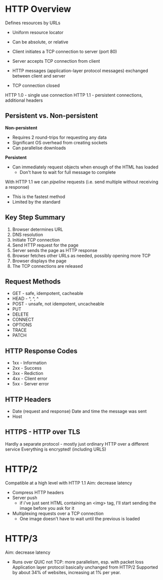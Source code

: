 

# HTTP Overview
Defines resources by URLs
- Uniform resource locator
- Can be absolute, or relative

- Client initiates a TCP connection to server (port 80)
- Server accepts TCP connection from client
- HTTP messages (application-layer protocol messages) exchanged between client and server
- TCP connection closed


HTTP 1.0 - single use connection
HTTP 1.1 - persistent connections, additional headers

## Persistent vs. Non-persistent

**Non-persistent**
- Requires 2 round-trips for requesting any data
- Significant OS overhead from creating sockets
- Can parallelise downloads

**Persistent**
- Can immediately request objects when enough of the HTML has loaded
	- Don't have to wait for full message to complete


With HTTP 1.1 we can *pipeline* requests (i.e. send multiple without receiving a response)
- This is the fastest method
- Limited by the standard


## Key Step Summary
1. Browser determines URL
2. DNS resolution
3. Initiate TCP connection
4. Send HTTP request for the page
5. Server sends the page as HTTP response
6. Browser fetches other URLs as needed, possibly opening more TCP
7. Browser displays the page
8. The TCP connections are released


## Request Methods
- GET  - safe, idempotent, cacheable
- HEAD - ^, ^, ^
- POST - unsafe, not idempotent, uncacheable
- PUT
- DELETE
- CONNECT
- OPTIONS
- TRACE
- PATCH

## HTTP Response Codes
- 1xx - Information
- 2xx - Success
- 3xx - Rediction
- 4xx - Client error
- 5xx - Server error

## HTTP Headers
- Date (request and response) Date and time the message was sent
- Host


## HTTPS - HTTP over TLS
Hardly a separate protocol - mostly just ordinary HTTP over a different service
Everything is encrypted! (including URLS)


# HTTP/2
Compatible at a high level with HTTP 1.1
Aim: decrease latency
- Compress HTTP headers
- Server push
	- if i've just sent HTML containing an \<img\>  tag, I'll start sending the image before you ask for it
- Multiplexing requests over a TCP connection
	- One image doesn't have to wait until the previous is loaded

# HTTP/3
Aim: decrease latency
- Runs over QUIC not TCP: more parallelism, esp. with packet loss
Application layer protocol basically unchanged from HTTP/2
Supported by about 34% of websites, increasing at 1% per year.
